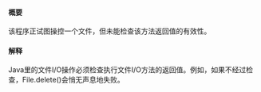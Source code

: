 #### 概要
该程序正试图操控一个文件，但未能检查该方法返回值的有效性。

#### 解释
Java里的文件I/O操作必须检查执行文件I/O方法的返回值。例如，如果不经过检查，File.delete()会悄无声息地失败。
